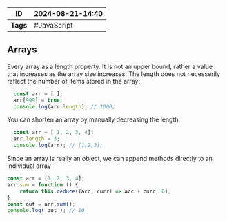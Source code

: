 | ID       | 2024-08-21-14:40 |
| -------- | ---------------- |
| **Tags** | #JavaScript      |

## Arrays
Every array as a length property. It is not an upper bound, rather a value that increases as the array size increases. The length does not necesserily reflect the number of items stored in the array:

```JavaScript
  const arr = [ ];
  arr[999] = true;
  console.log(arr.length); // 1000;
 ```

You can shorten an array by manually decreasing the length

```JavaScript
  const arr = [ 1, 2, 3, 4];
  arr.length = 3;
  console.log(arr); // [1,2,3];
 ```

Since an array is really an object, we can append methods directly to an individual array

```JavaScript
const arr = [1, 2, 3, 4];
arr.sum = function () {
    return this.reduce((acc, curr) => acc + curr, 0);
}
const out = arr.sum();
console.log( out ); // 10
 ```